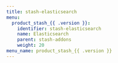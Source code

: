 ```yaml
---
title: stash-elasticsearch
menu:
  product_stash_{{ .version }}:
    identifier: stash-elasticsearch
    name: Elasticsearch
    parent: stash-addons
    weight: 20
menu_name: product_stash_{{ .version }}
---
```

